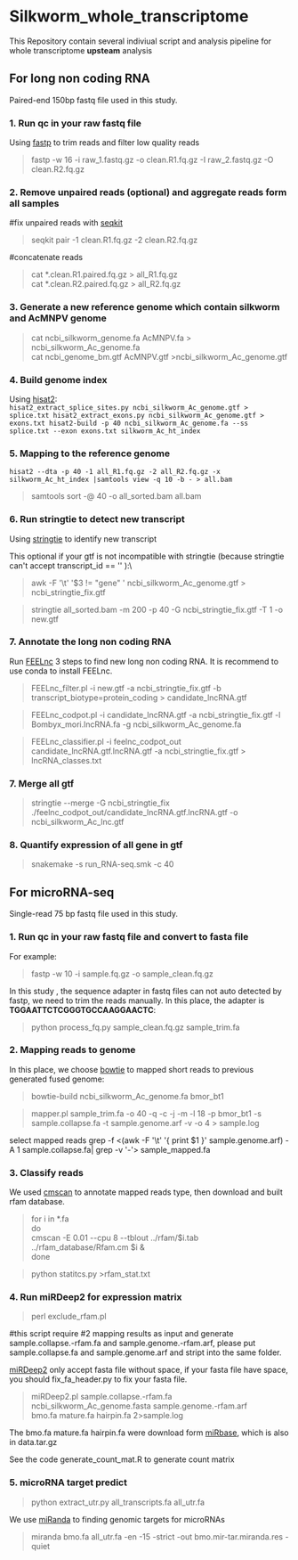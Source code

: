 # Silkworm_whole_transcriptome
 This Repository contain several indiviual script and analysis pipeline for whole transcriptome **upsteam** analysis

## For long non coding RNA
Paired-end 150bp fastq file used in this study.

### 1. Run qc in your raw fastq file 

Using [fastp](https://github.com/OpenGene/fastp) to trim reads and filter low quality reads

>fastp -w 16 -i raw_1.fastq.gz -o clean.R1.fq.gz -I raw_2.fastq.gz -O clean.R2.fq.gz

### 2. Remove unpaired reads (optional) and aggregate reads form all samples 

#fix unpaired reads with [seqkit](https://bioinf.shenwei.me/seqkit/usage/)
>seqkit pair -1 clean.R1.fq.gz -2 clean.R2.fq.gz

#concatenate reads 
>cat *.clean.R1.paired.fq.gz > all_R1.fq.gz\
>cat *.clean.R2.paired.fq.gz > all_R2.fq.gz


### 3. Generate a new reference genome which contain silkworm and AcMNPV genome

>cat ncbi_silkworm_genome.fa AcMNPV.fa > ncbi_silkworm_Ac_genome.fa \
cat ncbi_genome_bm.gtf AcMNPV.gtf >ncbi_silkworm_Ac_genome.gtf

### 4. Build genome index

Using [hisat2](https://github.com/DaehwanKimLab/hisat2):\
`hisat2_extract_splice_sites.py ncbi_silkworm_Ac_genome.gtf > splice.txt
hisat2_extract_exons.py ncbi_silkworm_Ac_genome.gtf > exons.txt
hisat2-build -p 40 ncbi_silkworm_Ac_genome.fa --ss splice.txt --exon exons.txt silkworm_Ac_ht_index`

### 5. Mapping to the reference genome

`hisat2 --dta -p 40 -1 all_R1.fq.gz -2 all_R2.fq.gz -x silkworm_Ac_ht_index |samtools view -q 10 -b - > all.bam`

>samtools sort -@ 40 -o all_sorted.bam all.bam

### 6. Run stringtie to detect new transcript

Using [stringtie](https://github.com/gpertea/stringtie) to identify new transcript

This optional if your gtf is not incompatible with stringtie (because stringtie can't accept transcript_id == '' ):\
>awk -F '\t' '$3 != "gene" ' ncbi_silkworm_Ac_genome.gtf > ncbi_stringtie_fix.gtf

>stringtie all_sorted.bam -m 200 -p 40 -G ncbi_stringtie_fix.gtf -T 1 -o new.gtf

### 7. Annotate the long non coding RNA
Run [FEELnc](https://github.com/tderrien/FEELnc) 3 steps to find new long non coding RNA.
It is recommend to use conda to install FEELnc.
>FEELnc_filter.pl -i new.gtf -a ncbi_stringtie_fix.gtf -b transcript_biotype=protein_coding 
\> candidate_lncRNA.gtf

>FEELnc_codpot.pl -i candidate_lncRNA.gtf 
-a ncbi_stringtie_fix.gtf -l Bombyx_mori.lncRNA.fa -g ncbi_silkworm_Ac_genome.fa

>FEELnc_classifier.pl -i feelnc_codpot_out candidate_lncRNA.gtf.lncRNA.gtf -a ncbi_stringtie_fix.gtf > lncRNA_classes.txt

### 7. Merge all gtf
>stringtie --merge -G ncbi_stringtie_fix ./feelnc_codpot_out/candidate_lncRNA.gtf.lncRNA.gtf -o ncbi_silkworm_Ac_lnc.gtf

### 8. Quantify expression of all gene in gtf
>snakemake -s run_RNA-seq.smk -c 40

## For microRNA-seq

Single-read 75 bp fastq file used in this study.

### 1. Run qc in your raw fastq file and convert to fasta file
For example:
>fastp -w 10 -i sample.fq.gz -o sample_clean.fq.gz 

In this study , the sequence adapter in fastq files can not auto detected by fastp, we need to trim the reads manually. In this place, the adapter is **TGGAATTCTCGGGTGCCAAGGAACTC**:
>python process_fq.py sample_clean.fq.gz sample_trim.fa

### 2. Mapping reads to genome

In this place, we choose [bowtie](https://github.com/BenLangmead/bowtie) to mapped short reads to previous generated fused genome:
>bowtie-build ncbi_silkworm_Ac_genome.fa bmor_bt1

>mapper.pl sample_trim.fa -o 40 -q -c -j -m -l 18 -p bmor_bt1 
-s sample.collapse.fa -t sample.genome.arf -v -o 4 > sample.log

select mapped reads
grep -f <(awk -F '\t' '{ print $1 }' sample.genome.arf) -A 1 sample.collapse.fa| grep -v '-'> sample_mapped.fa

### 3. Classify reads  
We used [cmscan](https://docs.rfam.org/en/latest/genome-annotation.html) to annotate mapped reads type, then download and built rfam database.
>for i in *.fa\
do\
cmscan -E 0.01 --cpu 8 --tblout ../rfam/$i.tab  ../rfam_database/Rfam.cm $i &\
done

>python statitcs.py >rfam_stat.txt

### 4. Run miRDeep2 for expression matrix

>perl exclude_rfam.pl

#this script require #2 mapping results as input and generate sample.collapse.-rfam.fa and sample.genome.-rfam.arf, please put sample.collapse.fa and sample.genome.arf and stript into the same folder.

[miRDeep2](https://github.com/rajewsky-lab/mirdeep2) only accept fasta file without space, if your fasta file have space, you should fix_fa_header.py to fix your fasta file.

>miRDeep2.pl sample.collapse.-rfam.fa \
ncbi_silkworm_Ac_genome.fasta sample.genome.-rfam.arf \
bmo.fa mature.fa hairpin.fa 2>sample.log



The bmo.fa mature.fa hairpin.fa were download form [miRbase](https://www.mirbase.org/ftp.shtml), which is also in data.tar.gz

See the code generate_count_mat.R to generate count matrix

### 5. microRNA target predict

>python extract_utr.py all_transcripts.fa all_utr.fa

We use [miRanda](https://cbio.mskcc.org/miRNA2003/miranda.html) to finding genomic targets for microRNAs

>miranda bmo.fa all_utr.fa  -en -15 -strict -out bmo.mir-tar.miranda.res -quiet
